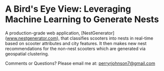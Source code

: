 # A Bird's Eye View: Leveraging Machine Learning to Generate Nests
A production-grade web application, [NestGenerator] (www.nestgenerator.com), that classifies scooters into nests in real-time based on scooter attributes and city features. It then makes new nest recommendations for the non-nest scooters which are generated via geospatial clustering. 




Comments or Questions? Please email me at: perryrjohnson7@gmail.com
